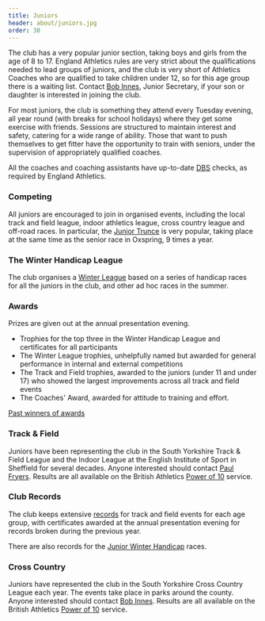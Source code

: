 ```yaml
---
title: Juniors
header: about/juniors.jpg
order: 30
---
```


The club has a very popular junior section, taking boys and girls from the age of 8 to 17. England Athletics rules are very strict about the qualifications needed to lead groups of juniors, and the club is very short of Athletics Coaches who are qualified to take children under 12, so for this age group there is a waiting list. Contact [Bob Innes](mailto:janebandbob239@btinternet.com), Junior Secretary, if your son or daughter is interested in joining the club.

For most juniors, the club is something they attend every Tuesday evening, all year round (with breaks for school holidays) where they get some exercise with friends. Sessions are structured to maintain interest and safety, catering for a wide range of ability. Those that want to push themselves to get fitter have the opportunity to train with seniors, under the supervision of appropriately qualified coaches.

All the coaches and coaching assistants have up-to-date [DBS](https://www.gov.uk/government/organisations/disclosure-and-barring-service) checks, as required by England Athletics.

### Competing

All juniors are encouraged to join in organised events, including the local track and field league, indoor athletics league, cross country league and off-road races. In particular, the [Junior Trunce](http://www.trunce.org/) is very popular, taking place at the same time as the senior race in Oxspring, 9 times a year.

### The Winter Handicap League

The club organises a [Winter League](https://pfrac.co.uk/competitions/junior-winter-handicap) based on a series of handicap races for all the juniors in the club, and other ad hoc races in the summer.

### Awards

Prizes are given out at the annual presentation evening.

- Trophies for the top three in the Winter Handicap League and certificates for all participants
- The Winter League trophies, unhelpfully named but awarded for general performance in internal and external competitions
- The Track and Field trophies, awarded to the juniors (under 11 and under 17) who showed the largest improvements across all track and field events
- The Coaches' Award, awarded for attitude to training and effort.

[Past winners of awards](http://results.pfrac.co.uk/awards/)

### Track & Field

Juniors have been representing the club in the South Yorkshire Track & Field League and the Indoor League at the English Institute of Sport in Sheffield for several decades. Anyone interested should contact [Paul Fryers](mailto:paul.fryers@gmail.com). Results are all available on the British Athletics [Power of 10](https://www.thepowerof10.info/athletes/athleteslookup.aspx) service.

### Club Records

The club keeps extensive [records](http://results.pfrac.co.uk/records/) for track and field events for each age group, with certificates awarded at the annual presentation evening for records broken during the previous year.

There are also records for the [Junior Winter Handicap](https://pfrac.co.uk/competitions/junior-winter-handicap) races.

### Cross Country

Juniors have represented the club in the South Yorkshire Cross Country League each year. The events take place in parks around the county. Anyone interested should contact [Bob Innes](mailto:janebandbob239@btinternet.com). Results are all available on the British Athletics [Power of 10](https://www.thepowerof10.info/athletes/athleteslookup.aspx) service.
